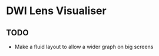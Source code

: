 DWI Lens Visualiser
===================

TODO
----

- Make a fluid layout to allow a wider graph on big screens

